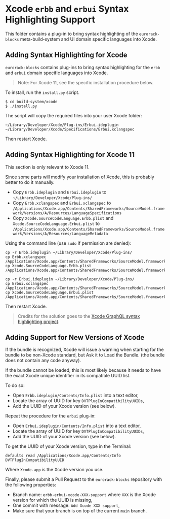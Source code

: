 # Xcode `erbb` and `erbui` Syntax Highlighting Support

This folder contains a plug-in to bring syntax highlighting of the `eurorack-blocks`
meta-build-system and UI domain specific languages into Xcode.


## Adding Syntax Highlighting for Xcode

`eurorack-blocks` contains plug-ins to bring syntax highlighting for the `erbb` and  `erbui`
domain specific languages into Xcode.

> Note: For Xcode 11, see the specific installation procedure below.

To install, run the `install.py` script.

    $ cd build-system/xcode
    $ ./install.py

The script will copy the required files into your user Xcode folder:

```
~/Library/Developer/Xcode/Plug-ins/Erbui.ideplugin
~/Library/Developer/Xcode/Specifications/Erbui.xclangspec
```

Then restart Xcode.


## Adding Syntax Highlighting for Xcode 11

This section is only relevant to Xcode 11.

Since some parts will modify your installation of Xcode, this is probably better to do it manually.

- Copy `Erbb.ideplugin` and `Erbui.ideplugin` to `~/Library/Developer/Xcode/Plug-ins/`
- Copy `Erbb.xclangspec` and `Erbui.xclangspec` to `/Applications/Xcode.app/Contents/SharedFrameworks/SourceModel.framework/Versions/A/Resources/LanguageSpecifications`
- Copy `Xcode.SourceCodeLanguage.Erbb.plist` and `Xcode.SourceCodeLanguage.Erbui.plist` to `/Applications/Xcode.app/Contents/SharedFrameworks/SourceModel.framework/Versions/A/Resources/LanguageMetadata`

Using the command line (use `sudo` if permission are denied):

```
cp -r Erbb.ideplugin ~/Library/Developer/Xcode/Plug-ins/
cp Erbb.xclangspec /Applications/Xcode.app/Contents/SharedFrameworks/SourceModel.framework/Versions/A/Resources/LanguageSpecifications
cp Xcode.SourceCodeLanguage.Erbb.plist /Applications/Xcode.app/Contents/SharedFrameworks/SourceModel.framework/Versions/A/Resources/LanguageMetadata

cp -r Erbui.ideplugin ~/Library/Developer/Xcode/Plug-ins/
cp Erbui.xclangspec /Applications/Xcode.app/Contents/SharedFrameworks/SourceModel.framework/Versions/A/Resources/LanguageSpecifications
cp Xcode.SourceCodeLanguage.Erbui.plist /Applications/Xcode.app/Contents/SharedFrameworks/SourceModel.framework/Versions/A/Resources/LanguageMetadata
```

Then restart Xcode.

> Credits for the solution goes to the [Xcode GraphQL syntax highlighting project](https://github.com/apollographql/xcode-graphql).


## Adding Support for New Versions of Xcode

If the bundle is recognized, Xcode will issue a warning when starting for the bundle to be
non-Xcode standard, but Ask it to Load the Bundle. (the bundle does not contain any code anyway).

If the bundle cannot be loaded, this is most likely because it needs to have the exact Xcode
unique identifier in its compatible UUID list.

To do so:

- Open `Erbb.ideplugin/Contents/Info.plist` into a text editor,
- Locate the array of UUID for key `DVTPlugInCompatibilityUUIDs`,
- Add the UUID of your Xcode version (see below).

Repeat the procedure for the `erbui` plug-in:

- Open `Erbui.ideplugin/Contents/Info.plist` into a text editor,
- Locate the array of UUID for key `DVTPlugInCompatibilityUUIDs`,
- Add the UUID of your Xcode version (see below).


To get the UUID of your Xcode version, type in the Terminal:

    defaults read /Applications/Xcode.app/Contents/Info DVTPlugInCompatibilityUUID

Where `Xcode.app` is the Xcode version you use.

Finally, please submit a Pull Request to the `eurorack-blocks` repository with the following properties:

- Branch name: `erbb-erbui-xcode-XXX-support` where `XXX` is the Xcode version for which the UUID is missing,
- One commit with message: `Add Xcode XXX support`,
- Make sure that your branch is on top of the current `main` branch.
